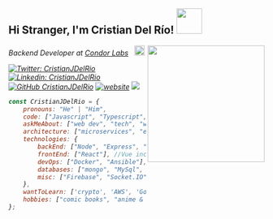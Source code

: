 <h2> Hi Stranger, I'm Cristian Del Río! <img src="https://media.giphy.com/media/Uu59YD62SCHkSDqzwe/giphy.gif" width="50"></h2>
<img align='right' src="https://media.giphy.com/media/5eLDrEaRGHegx2FeF2/giphy.gif" width="230">
<p><em>Backend Developer at <a href="https://condorlabs.io/">Condor Labs</a>&nbsp &nbsp<img src="https://condorlabs.io/favicon-32x32.png?v=8031a439d4511ed16be9cc014fc17b20" width="20"></p>


[![Twitter: CristianJDelRio](https://img.shields.io/twitter/follow/cristianjdelrio?style=social)](https://twitter.com/cristianjdelrio)
[![Linkedin: CristianJDelRio](https://img.shields.io/badge/-cristianjdelrio-blue?style=flat-square&logo=Linkedin&logoColor=white&link=https://www.linkedin.com/in/cristianjdelrio/)](https://www.linkedin.com/in/cristianjdelrio/)
[![GitHub CristianJDelRio](https://img.shields.io/github/followers/cristianjdelrio?label=follow&style=social)](https://github.com/CristianJDelRio)
[![website](https://img.shields.io/badge/Website-46a2f1.svg?&style=flat-square&logo=Google-Chrome&logoColor=white&link=https://anmolsingh.me/)](https://cristianjdelrio.com/)
![](https://komarev.com/ghpvc/?username=cristianjdelrio&color=blue)

```javascript
const CristianJDelRio = {
    pronouns: "He" | "Him",
    code: ["Javascript", "Typescript", "HTML", "CSS", ], //Python incomming
    askMeAbout: ["web dev", "tech", "web scraping"],
    architecture: ["microservices", "event-driven", "design system pattern"],
    technologies: {
        backEnd: ["Node", "Express", "NestJS"], // Some day, Deno
        frontEnd: ["React"], //Vue incomming
        devOps: ["Docker", "Ansible"],
        databases: ["mongo", "MySql", "redis"],
        misc: ["Firebase", "Socket.IO"]
    },
    wantToLearn: ['crypto', 'AWS', 'GoLang', "Machine Learning"],
    hobbies: ["comic books", "anime & manga", "drawing", "gaming"]
};
```
